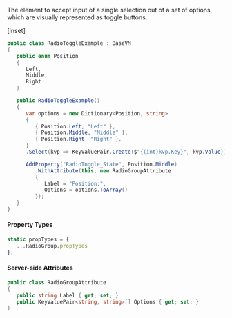 ﻿The element to accept input of a single selection out of a set of options, which are visually represented as toggle buttons. 

[inset]

```cs
public class RadioToggleExample : BaseVM
{
   public enum Position
   {
      Left,
      Middle,
      Right
   }

   public RadioToggleExample()
   {
      var options = new Dictionary<Position, string>
      {
         { Position.Left, "Left" },
         { Position.Middle, "Middle" },
         { Position.Right, "Right" },
      }
      .Select(kvp => KeyValuePair.Create($"{(int)kvp.Key}", kvp.Value));

      AddProperty("RadioToggle_State", Position.Middle)
         .WithAttribute(this, new RadioGroupAttribute
         {
            Label = "Position:",
            Options = options.ToArray()
         });
   }
}
```

#### Property Types

```jsx
static propTypes = {
   ...RadioGroup.propTypes
};
```

#### Server-side Attributes

```cs
public class RadioGroupAttribute
{
   public string Label { get; set; }
   public KeyValuePair<string, string>[] Options { get; set; }
}
```